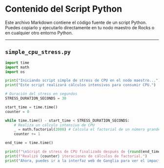 # Contenido del Script Python

Este archivo Markdown contiene el código fuente de un script Python. Puedes copiarlo y ejecutarlo directamente en tu nodo maestro de Rocks o en cualquier otro entorno Python.

---

## `simple_cpu_stress.py`

```python
import time
import math
import os

print("Iniciando script simple de stress de CPU en el nodo maestro...")
print("Este script realizará cálculos intensivos para consumir CPU.")

# Duración del stress en segundos
STRESS_DURATION_SECONDS = 30

start_time = time.time()
counter = 0

while time.time() - start_time < STRESS_DURATION_SECONDS:
    # Realiza un cálculo intensivo de CPU
    _ = math.factorial(2000) # Calcula el factorial de un número grande
    counter += 1

end_time = time.time()

print(f"\nScript de stress de CPU finalizado después de {round(end_time - start_time, 2)} segundos.")
print(f"Realizó {counter} iteraciones de cálculos de factorial.")
print("Ahora, puedes ir a la interfaz web de Ganglia para ver el impacto en la CPU del nodo maestro.")